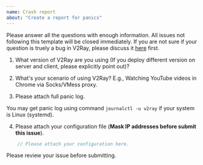 ```yaml
---
name: Crash report
about: "Create a report for panics"
---
```


Please answer all the questions with enough information. All issues not following this template will be closed immediately.
If you are not sure if your question is truely a bug in V2Ray, please discuss it [here](https://github.com/v2ray/discussion/issues) first.

1) What version of V2Ray are you using (If you deploy different version on server and client, please explicitly point out)?

2) What's your scenario of using V2Ray? E.g., Watching YouTube videos in Chrome via Socks/VMess proxy.

3) Please attach full panic log.

You may get panic log using command `journalctl -u v2ray` if your system is Linux (systemd).

4) Please attach your configuration file (**Mask IP addresses before submit this issue**).

```javascript
    // Please attach your configuration here.
```

Please review your issue before submitting.
